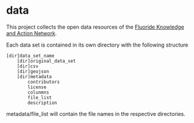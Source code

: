 # data
This project collects the open data resources of the [Fluoride Knowledge and Action Network](http://fluorideindia.org).

Each data set is contained in its own directory with the following structure

    [dir]data_set_name
        [dir]original_data_set
        [dir]csv
        [dir]geojson
        [dir]metadata
            contributors
            license
            colunmns
            file_list
            description

metadata/file_list will contain the file names in the respective directories.
